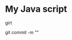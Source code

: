 # My Java script

girt
<!-- while creating - only once -->
<!-- git init -->
<!-- git add A- -->
<!-- git commit -m " name of tthe commit" -->
<!-- git branch -M main -->
<!-- git remote origin "url" -->
<!-- git push -u origin main -->

<!-- after creating -->
<!-- git add -A -->
 <!--git commit -m "name"  -->
<!-- git push -->git commit -m ""